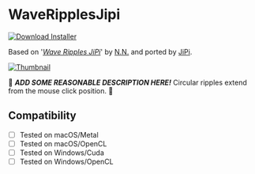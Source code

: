 # WaveRipplesJipi
[![Download Installer](https://img.shields.io/static/v1?label=Download&message=WaveRipplesJipi-Installer.lua&color=blue)](WaveRipplesJipi-Installer.lua "Installer")

Based on '_[Wave Ripples JiPi](https://www.shadertoy.com/view/7l3yR2)_' by [N.N.](https://www.shadertoy.com/user/N.N.) and ported by [JiPi](../../Site/Profiles/JiPi.md).

[![Thumbnail](WaveRipplesJipi_320x180.png)](https://www.shadertoy.com/view/7l3yR2 "View on Shadertoy.com")

:construction: ***ADD SOME REASONABLE DESCRIPTION HERE!*** Circular ripples extend from the mouse click position. :construction:

## Compatibility
- [ ] Tested on macOS/Metal
- [ ] Tested on macOS/OpenCL
- [ ] Tested on Windows/Cuda
- [ ] Tested on Windows/OpenCL
